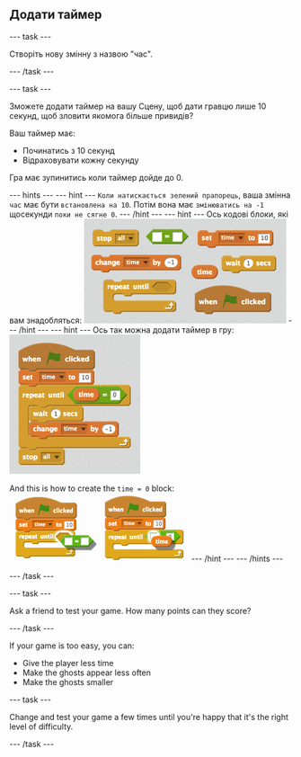 ## Додати таймер

\--- task \---

Створіть нову змінну з назвою "час".

\--- /task \---

\--- task \---

Зможете додати таймер на вашу Сцену, щоб дати гравцю лише 10 секунд, щоб зловити якомога більше привидів?

Ваш таймер має:

+ Починатись з 10 секунд
+ Відраховувати кожну секунду

Гра має зупинитись коли таймер дойде до 0.

\--- hints \--- \--- hint \--- `Коли натискається зелений прапорець`, ваша змінна `час` має бути `встановлена на 10`. Потім вона має `змінюватись на -1` щосекунди `поки не сягне 0`. \--- /hint \--- \--- hint \--- Ось кодові блоки, які вам знадобляться: ![screenshot](images/ghost-timer-blocks.png) \--- /hint \--- \--- hint \--- Ось так можна додати таймер в гру: ![screenshot](images/ghost-timer-code.png)

And this is how to create the `time = 0` block: ![screenshot](images/ghost-timer-help.png) \--- /hint \--- \--- /hints \---

\--- /task \---

\--- task \---

Ask a friend to test your game. How many points can they score?

\--- /task \---

If your game is too easy, you can:

+ Give the player less time
+ Make the ghosts appear less often
+ Make the ghosts smaller

\--- task \---

Change and test your game a few times until you're happy that it's the right level of difficulty.

\--- /task \---
